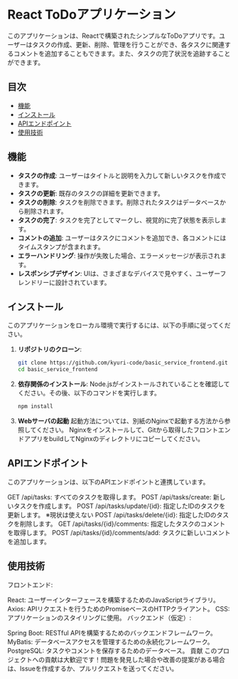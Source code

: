 # React ToDoアプリケーション

このアプリケーションは、Reactで構築されたシンプルなToDoアプリです。ユーザーはタスクの作成、更新、削除、管理を行うことができ、各タスクに関連するコメントを追加することもできます。また、タスクの完了状況を追跡することができます。

## 目次

- [機能](#機能)
- [インストール](#インストール)
- [APIエンドポイント](#apiエンドポイント)
- [使用技術](#使用技術)

## 機能

- **タスクの作成**: ユーザーはタイトルと説明を入力して新しいタスクを作成できます。
- **タスクの更新**: 既存のタスクの詳細を更新できます。
- **タスクの削除**: タスクを削除できます。削除されたタスクはデータベースから削除されます。
- **タスクの完了**: タスクを完了としてマークし、視覚的に完了状態を表示します。
- **コメントの追加**: ユーザーはタスクにコメントを追加でき、各コメントにはタイムスタンプが含まれます。
- **エラーハンドリング**: 操作が失敗した場合、エラーメッセージが表示されます。
- **レスポンシブデザイン**: UIは、さまざまなデバイスで見やすく、ユーザーフレンドリーに設計されています。

## インストール

このアプリケーションをローカル環境で実行するには、以下の手順に従ってください。

1. **リポジトリのクローン**:
   ```bash
   git clone https://github.com/kyuri-code/basic_service_frontend.git
   cd basic_service_frontend
   ```

2. **依存関係のインストール**: Node.jsがインストールされていることを確認してください。その後、以下のコマンドを実行します。
    ```bash
    npm install
    ```

3. **Webサーバの起動**
起動方法については、別紙のNginxで起動する方法から参照してください。
Nginxをインストールして、Gitから取得したフロントエンドアプリをbuildしてNginxのディレクトリにコピーしてください。

## APIエンドポイント
このアプリケーションは、以下のAPIエンドポイントと連携しています。

GET /api/tasks: すべてのタスクを取得します。
POST /api/tasks/create: 新しいタスクを作成します。
POST /api/tasks/update/{id}: 指定したIDのタスクを更新します。
※現状は使えない
POST /api/tasks/delete/{id}: 指定したIDのタスクを削除します。
GET /api/tasks/{id}/comments: 指定したタスクのコメントを取得します。
POST /api/tasks/{id}/comments/add: タスクに新しいコメントを追加します。

## 使用技術
フロントエンド:

React: ユーザーインターフェースを構築するためのJavaScriptライブラリ。
Axios: APIリクエストを行うためのPromiseベースのHTTPクライアント。
CSS: アプリケーションのスタイリングに使用。
バックエンド（仮定）:

Spring Boot: RESTful APIを構築するためのバックエンドフレームワーク。
MyBatis: データベースアクセスを管理するための永続化フレームワーク。
PostgreSQL: タスクやコメントを保存するためのデータベース。
貢献
このプロジェクトへの貢献は大歓迎です！問題を発見した場合や改善の提案がある場合は、Issueを作成するか、プルリクエストを送ってください。